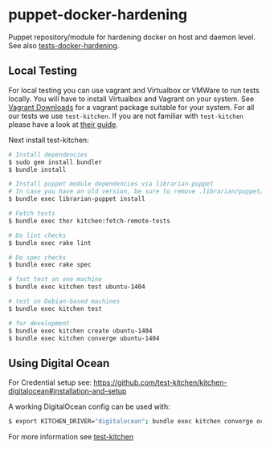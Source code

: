 # puppet-docker-hardening
Puppet repository/module for hardening docker on host and daemon level. See also [tests-docker-hardening](http://github.com/de-wiring/tests-docker-hardening.git).

## Local Testing

For local testing you can use vagrant and Virtualbox or VMWare to run tests locally. You will have to install Virtualbox and Vagrant on your system. See [Vagrant Downloads](http://downloads.vagrantup.com/) for a vagrant package suitable for your system. For all our tests we use `test-kitchen`. If you are not familiar with `test-kitchen` please have a look at [their guide](http://kitchen.ci/docs/getting-started).

Next install test-kitchen:

```bash
# Install dependencies
$ sudo gem install bundler
$ bundle install

# Install puppet module dependencies via librarian-puppet
# In case you have an old version, be sure to remove .librarian/puppet/config before!
$ bundle exec librarian-puppet install

# Fetch tests
$ bundle exec thor kitchen:fetch-remote-tests

# Do lint checks
$ bundle exec rake lint

# Do spec checks
$ bundle exec rake spec

# fast test on one machine
$ bundle exec kitchen test ubuntu-1404

# test on Debian-based machines
$ bundle exec kitchen test

# for development
$ bundle exec kitchen create ubuntu-1404
$ bundle exec kitchen converge ubuntu-1404
```

## Using Digital Ocean

For Credential setup see:
https://github.com/test-kitchen/kitchen-digitalocean#installation-and-setup

A working DigitalOcean config can be used with:
```bash
$ export KITCHEN_DRIVER="digitalocean"; bundle exec kitchen converge ocean
```


For more information see [test-kitchen](http://kitchen.ci/docs/getting-started)
